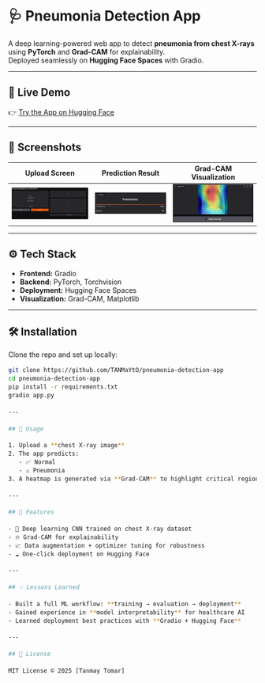 # 🩺 Pneumonia Detection App  

A deep learning-powered web app to detect **pneumonia from chest X-rays** using **PyTorch** and **Grad-CAM** for explainability.  
Deployed seamlessly on **Hugging Face Spaces** with Gradio.  

---

## 🚀 Live Demo  
👉 [Try the App on Hugging Face](https://huggingface.co/spaces/YOUR_USERNAME/pneumonia-app)  

---

## 📸 Screenshots  

| Upload Screen | Prediction Result | Grad-CAM Visualization |
|---------------|------------------|-------------------------|
| ![Upload](screenshots/demo.PNG) | ![Prediction](screenshots/prediction.PNG) | ![Grad-CAM](screenshots/gradcam.PNG) |

---

## ⚙️ Tech Stack  

- **Frontend:** Gradio  
- **Backend:** PyTorch, Torchvision  
- **Deployment:** Hugging Face Spaces  
- **Visualization:** Grad-CAM, Matplotlib  

---

## 🛠️ Installation  

Clone the repo and set up locally:  

```bash
git clone https://github.com/TANMaYtO/pneumonia-detection-app
cd pneumonia-detection-app
pip install -r requirements.txt
gradio app.py
    
---

## 📌 Usage  

1. Upload a **chest X-ray image**  
2. The app predicts:  
   - ✅ Normal  
   - ⚠️ Pneumonia  
3. A heatmap is generated via **Grad-CAM** to highlight critical regions.  

---

## 🚀 Features  

- 🧠 Deep learning CNN trained on chest X-ray dataset  
- 🔥 Grad-CAM for explainability  
- 📈 Data augmentation + optimizer tuning for robustness  
- ☁️ One-click deployment on Hugging Face  

---

## 💡 Lessons Learned  

- Built a full ML workflow: **training → evaluation → deployment**  
- Gained experience in **model interpretability** for healthcare AI  
- Learned deployment best practices with **Gradio + Hugging Face**  

---

## 📜 License  

MIT License © 2025 [Tanmay Tomar]  
